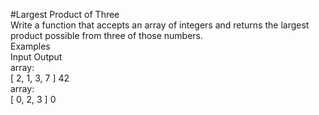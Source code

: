 #Largest Product of Three
<br />
Write a function that accepts an array of integers and returns the largest product possible from three of those numbers.
<br />
Examples
<br />
Input	Output
<br />
array:
<br />
[ 2, 1, 3, 7 ]	42
<br />
array:
<br />
[ 0, 2, 3 ]	0